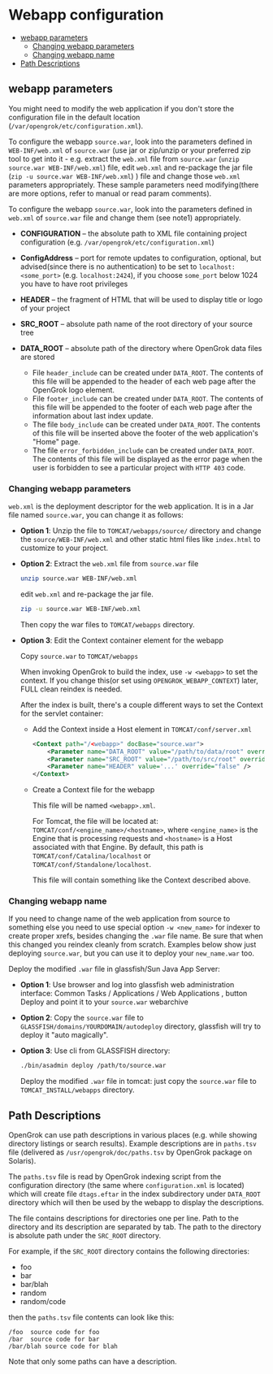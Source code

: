 # Webapp configuration

<!-- toc -->
- [webapp parameters](#webapp-parameters)
  * [Changing webapp parameters](#changing-webapp-params)
  * [Changing webapp name](#changing-webapp-name)
- [Path Descriptions](#path-descriptions)
<!-- tocstop -->

## webapp parameters

You might need to modify the web application if you don't store the
configuration file in the default location
(`/var/opengrok/etc/configuration.xml`).

To configure the webapp `source.war`, look into the parameters defined in
`WEB-INF/web.xml` of `source.war` (use jar or zip/unzip or your preferred zip
tool to get into it - e.g. extract the `web.xml` file from `source.war` (`unzip
source.war WEB-INF/web.xml`) file, edit `web.xml` and re-package the jar file
(`zip -u source.war WEB-INF/web.xml`) ) file and change those `web.xml`
parameters appropriately. These sample parameters need modifying(there are
more options, refer to manual or read param comments).

To configure the webapp `source.war`, look into the parameters defined in
`web.xml` of `source.war` file and change them (see note1) appropriately.

* **CONFIGURATION** – the absolute path to XML file containing project configuration
  (e.g. `/var/opengrok/etc/configuration.xml`)
* **ConfigAddress** – port for remote updates to configuration, optional, but advised(since there is no authentication)
  to be set to `localhost:<some_port>` (e.g. `localhost:2424`), if you choose `some_port` below 1024 you have to have
  root privileges
* **HEADER** – the fragment of HTML that will be used to display title or
              logo of your project
* **SRC_ROOT** – absolute path name of the root directory of your source tree
* **DATA_ROOT** – absolute path of the directory where OpenGrok data
                 files are stored

  * File `header_include` can be created under `DATA_ROOT`.
    The contents of this file will be appended to the header of each
    web page after the OpenGrok logo element.
  * File `footer_include` can be created under `DATA_ROOT`.
    The contents of this file will be appended to the footer of each
    web page after the information about last index update.
  * The file `body_include` can be created under `DATA_ROOT`.
    The contents of this file will be inserted above the footer of the web
    application's "Home" page.
  * The file `error_forbidden_include` can be created under `DATA_ROOT`.
    The contents of this file will be displayed as the error page when
    the user is forbidden to see a particular project with `HTTP 403` code.

### Changing webapp parameters

`web.xml` is the deployment descriptor for the web application. It is in a Jar
file named `source.war`, you can change it as follows:

* **Option 1**:
  Unzip the file to `TOMCAT/webapps/source/` directory and
     change the `source/WEB-INF/web.xml` and other static html files like
     `index.html` to customize to your project.

* **Option 2**:
  Extract the `web.xml` file from `source.war` file

  ```bash
  unzip source.war WEB-INF/web.xml
  ```

  edit `web.xml` and re-package the jar file.

  ```bash
  zip -u source.war WEB-INF/web.xml
  ```

  Then copy the war files to `TOMCAT/webapps` directory.

* **Option 3**:
  Edit the Context container element for the webapp

  Copy `source.war` to `TOMCAT/webapps`

  When invoking OpenGrok to build the index, use `-w <webapp>` to set the
     context. If you change this(or set using `OPENGROK_WEBAPP_CONTEXT`) later,
     FULL clean reindex is needed.

  After the index is built, there's a couple different ways to set the
  Context for the servlet container:

  * Add the Context inside a Host element in `TOMCAT/conf/server.xml`

      ```xml
      <Context path="/<webapp>" docBase="source.war">
          <Parameter name="DATA_ROOT" value="/path/to/data/root" override="false" />
          <Parameter name="SRC_ROOT" value="/path/to/src/root" override="false" />
          <Parameter name="HEADER" value='...' override="false" />
      </Context>
      ```
   * Create a Context file for the webapp

     This file will be named `<webapp>.xml`.

     For Tomcat, the file will be located at:
     `TOMCAT/conf/<engine_name>/<hostname>`, where `<engine_name>`
     is the Engine that is processing requests and `<hostname>` is a Host
     associated with that Engine.  By default, this path is
     `TOMCAT/conf/Catalina/localhost` or `TOMCAT/conf/Standalone/localhost`.

     This file will contain something like the Context described above.

### Changing webapp name

If you need to change name of the web application from source to something
else you need to use special option `-w <new_name>` for indexer to create
proper xrefs, besides changing the `.war` file name. Be sure that when this
changed you reindex cleanly from scratch. Examples below show just
deploying `source.war`, but you can use it to deploy your `new_name.war` too.

Deploy the modified `.war` file in glassfish/Sun Java App Server:

* **Option 1**:
  Use browser and log into glassfish web administration interface: Common Tasks / Applications / Web Applications
  , button Deploy and point it to your `source.war` webarchive

* **Option 2**:
  Copy the `source.war` file to
    `GLASSFISH/domains/YOURDOMAIN/autodeploy` directory, glassfish will try
    to deploy it "auto magically".

* **Option 3**:
  Use cli from GLASSFISH directory:

  ```bash
  ./bin/asadmin deploy /path/to/source.war
  ```
  Deploy the modified `.war` file in tomcat:
    just copy the `source.war` file to `TOMCAT_INSTALL/webapps` directory.


## Path Descriptions

OpenGrok can use path descriptions in various places (e.g. while showing
directory listings or search results). Example descriptions are in `paths.tsv`
file (delivered as `/usr/opengrok/doc/paths.tsv` by OpenGrok package on Solaris).

The `paths.tsv` file is read by OpenGrok indexing script from the configuration
directory (the same where `configuration.xml` is located) which will create file
`dtags.eftar` in the index subdirectory under `DATA_ROOT` directory which will
then be used by the webapp to display the descriptions.

The file contains descriptions for directories one per line. Path to the
directory and its description are separated by tab. The path to the directory
is absolute path under the `SRC_ROOT` directory.

For example, if the `SRC_ROOT` directory contains the following directories:

* foo
* bar
* bar/blah
* random
* random/code

then the `paths.tsv` file contents can look like this:

```
/foo  source code for foo
/bar  source code for bar
/bar/blah source code for blah
```

Note that only some paths can have a description.

